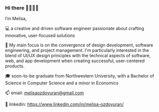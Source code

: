### Hi there 👱🏼‍♀️👋

I’m Melisa,


💻 a creative and driven software engineer passionate about crafting innovative, user-focused solutions

🧐 My main focus is on the convergence of design development, software engineering, and project management. I'm particularly interested in the blend of UI/UX design principles with the technical aspects of software, web, and app development when creating successful, user-centered products.

🎓  soon-to-be graduate from Northwestern University, with a Bachelor of Science in Computer Science and a minor in Economics

📫 email: melisaozdoyuran@gmail.com

💬 linkedin: https://www.linkedin.com/in/melisa-ozdoyuran/

 


<!--
**melisaozdoyuran2001/melisaozdoyuran2001** is a ✨ _special_ ✨ repository because its `README.md` (this file) appears on your GitHub profile.

Here are some ideas to get you started:

- 🔭 I’m currently working on ...
- 🌱 I’m currently learning ...
- 👯 I’m looking to collaborate on ...
- 🤔 I’m looking for help with ...
- 💬 Ask me about ...
- 📫 How to reach me: ...
- 😄 Pronouns: ...
- ⚡ Fun fact: ...
-->
